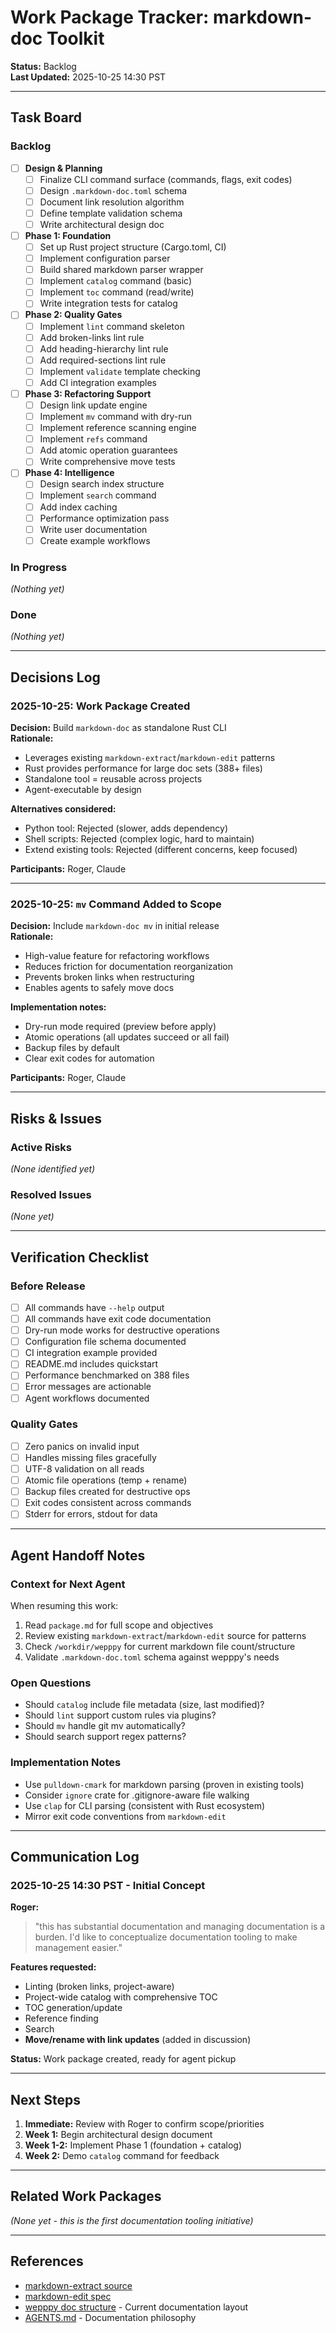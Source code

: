 # Work Package Tracker: markdown-doc Toolkit

**Status:** Backlog  
**Last Updated:** 2025-10-25 14:30 PST

---

## Task Board

### Backlog

- [ ] **Design & Planning**
  - [ ] Finalize CLI command surface (commands, flags, exit codes)
  - [ ] Design `.markdown-doc.toml` schema
  - [ ] Document link resolution algorithm
  - [ ] Define template validation schema
  - [ ] Write architectural design doc

- [ ] **Phase 1: Foundation**
  - [ ] Set up Rust project structure (Cargo.toml, CI)
  - [ ] Implement configuration parser
  - [ ] Build shared markdown parser wrapper
  - [ ] Implement `catalog` command (basic)
  - [ ] Implement `toc` command (read/write)
  - [ ] Write integration tests for catalog

- [ ] **Phase 2: Quality Gates**
  - [ ] Implement `lint` command skeleton
  - [ ] Add broken-links lint rule
  - [ ] Add heading-hierarchy lint rule
  - [ ] Add required-sections lint rule
  - [ ] Implement `validate` template checking
  - [ ] Add CI integration examples

- [ ] **Phase 3: Refactoring Support**
  - [ ] Design link update engine
  - [ ] Implement `mv` command with dry-run
  - [ ] Implement reference scanning engine
  - [ ] Implement `refs` command
  - [ ] Add atomic operation guarantees
  - [ ] Write comprehensive move tests

- [ ] **Phase 4: Intelligence**
  - [ ] Design search index structure
  - [ ] Implement `search` command
  - [ ] Add index caching
  - [ ] Performance optimization pass
  - [ ] Write user documentation
  - [ ] Create example workflows

### In Progress

*(Nothing yet)*

### Done

*(Nothing yet)*

---

## Decisions Log

### 2025-10-25: Work Package Created

**Decision:** Build `markdown-doc` as standalone Rust CLI  
**Rationale:**
- Leverages existing `markdown-extract`/`markdown-edit` patterns
- Rust provides performance for large doc sets (388+ files)
- Standalone tool = reusable across projects
- Agent-executable by design

**Alternatives considered:**
- Python tool: Rejected (slower, adds dependency)
- Shell scripts: Rejected (complex logic, hard to maintain)
- Extend existing tools: Rejected (different concerns, keep focused)

**Participants:** Roger, Claude

---

### 2025-10-25: `mv` Command Added to Scope

**Decision:** Include `markdown-doc mv` in initial release  
**Rationale:**
- High-value feature for refactoring workflows
- Reduces friction for documentation reorganization
- Prevents broken links when restructuring
- Enables agents to safely move docs

**Implementation notes:**
- Dry-run mode required (preview before apply)
- Atomic operations (all updates succeed or all fail)
- Backup files by default
- Clear exit codes for automation

**Participants:** Roger, Claude

---

## Risks & Issues

### Active Risks

*(None identified yet)*

### Resolved Issues

*(None yet)*

---

## Verification Checklist

### Before Release

- [ ] All commands have `--help` output
- [ ] All commands have exit code documentation
- [ ] Dry-run mode works for destructive operations
- [ ] Configuration file schema documented
- [ ] CI integration example provided
- [ ] README.md includes quickstart
- [ ] Performance benchmarked on 388 files
- [ ] Error messages are actionable
- [ ] Agent workflows documented

### Quality Gates

- [ ] Zero panics on invalid input
- [ ] Handles missing files gracefully
- [ ] UTF-8 validation on all reads
- [ ] Atomic file operations (temp + rename)
- [ ] Backup files created for destructive ops
- [ ] Exit codes consistent across commands
- [ ] Stderr for errors, stdout for data

---

## Agent Handoff Notes

### Context for Next Agent

When resuming this work:
1. Read `package.md` for full scope and objectives
2. Review existing `markdown-extract`/`markdown-edit` source for patterns
3. Check `/workdir/wepppy` for current markdown file count/structure
4. Validate `.markdown-doc.toml` schema against wepppy's needs

### Open Questions

- Should `catalog` include file metadata (size, last modified)?
- Should `lint` support custom rules via plugins?
- Should `mv` handle git mv automatically?
- Should search support regex patterns?

### Implementation Notes

- Use `pulldown-cmark` for markdown parsing (proven in existing tools)
- Consider `ignore` crate for .gitignore-aware file walking
- Use `clap` for CLI parsing (consistent with Rust ecosystem)
- Mirror exit code conventions from `markdown-edit`

---

## Communication Log

### 2025-10-25 14:30 PST - Initial Concept

**Roger:**
> "this has substantial documentation and managing documentation is a burden. I'd like to conceptualize documentation tooling to make management easier."

**Features requested:**
- Linting (broken links, project-aware)
- Project-wide catalog with comprehensive TOC
- TOC generation/update
- Reference finding
- Search
- **Move/rename with link updates** (added in discussion)

**Status:** Work package created, ready for agent pickup

---

## Next Steps

1. **Immediate:** Review with Roger to confirm scope/priorities
2. **Week 1:** Begin architectural design document
3. **Week 1-2:** Implement Phase 1 (foundation + catalog)
4. **Week 2:** Demo `catalog` command for feedback

---

## Related Work Packages

*(None yet - this is the first documentation tooling initiative)*

---

## References

- [markdown-extract source](https://github.com/sean0x42/markdown-extract)
- [markdown-edit spec](../../../tools/README.markdown-tools.md)
- [wepppy doc structure](../../..) - Current documentation layout
- [AGENTS.md](../../../AGENTS.md) - Documentation philosophy
